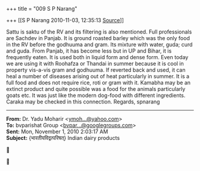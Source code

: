 +++
title = "009 S P Narang"

+++
[[S P Narang	2010-11-03, 12:35:13 [Source](https://groups.google.com/g/bvparishat/c/bnoL5XjNnR8)]]



Sattu is saktu of the RV and its filtering is also mentioned. Full professionals are Sachdev in Panjab. It is ground roasted barley which was the only food in the RV before the godhuuma and gram. Its mixture with water, guda; curd and guda. From Panjab, it has become less but in UP and Bihar, it is frequently eaten. It is used both in liquid form and dense form. Even today we are using it with Roohafza or Thandai in summer because it is cool in property vis-a-vis gram and godhuuma. If reverted back and used, it can heal a number of diseases arising out of heat particularly in summer. It is a full food and does not require rice, roti or gram with it. Kamabha may be an extinct product and quite possible was a food for the animals particularly goats etc. It was just like the modern dog-food with different ingredients. Caraka may be checked in this connection. Regards, spnarang  

  

------------------------------------------------------------------------

**From:** Dr. Yadu Moharir \<[ymoh...@yahoo.com]()\>  
**To:** bvparishat Group \<[bvpar...@googlegroups.com]()\>  
**Sent:** Mon, November 1, 2010 2:03:17 AM  
**Subject:** {भारतीयविद्वत्परिषत्} Indian dairy products  





